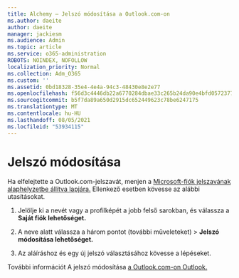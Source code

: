 ```yaml
---
title: Alchemy – Jelszó módosítása a Outlook.com-on
ms.author: daeite
author: daeite
manager: jackiesm
ms.audience: Admin
ms.topic: article
ms.service: o365-administration
ROBOTS: NOINDEX, NOFOLLOW
localization_priority: Normal
ms.collection: Adm_O365
ms.custom: ''
ms.assetid: 0bd18328-35e4-4e4a-94c3-48430e8e2e77
ms.openlocfilehash: f56d3c4446db22a6770284dbae33c265b24da90e4bfd05723770de6b2d20426f
ms.sourcegitcommit: b5f7da89a650d2915dc652449623c78be6247175
ms.translationtype: MT
ms.contentlocale: hu-HU
ms.lasthandoff: 08/05/2021
ms.locfileid: "53934115"
---
```

# <a name="change-your-password"></a>Jelszó módosítása

Ha elfelejtette a Outlook.com-jelszavát, menjen a [Microsoft-fiók jelszavának alaphelyzetbe állítva lapjára.](https://go.microsoft.com/fwlink/p/?linkid=841909) Ellenkező esetben kövesse az alábbi utasításokat.
  
1. Jelölje ki a nevét vagy a profilképét a jobb felső sarokban, és válassza a **Saját fiók lehetőséget.** 
    
2. A neve alatt válassza a három pontot (további műveleteket) > **Jelszó módosítása lehetőséget.** 
    
3. Az aláíráshoz és egy új jelszó választásához kövesse a lépéseket. 
    
További információt A jelszó módosítása [a Outlook.com-on Outlook.](https://support.office.com/article/2138d690-811c-4545-b2f3-e4dbe80c9735.aspx)
  

